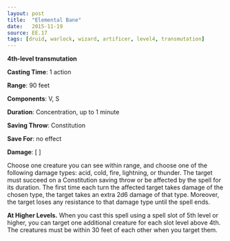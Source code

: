 ```yaml
---
layout: post
title:  "Elemental Bane"
date:   2015-11-19
source: EE.17
tags: [druid, warlock, wizard, artificer, level4, transmutation]
---
```


**4th-level transmutation**

**Casting Time**: 1 action

**Range**: 90 feet

**Components**: V, S

**Duration**: Concentration, up to 1 minute

**Saving Throw**: Constitution

**Save For**: no effect

**Damage**: [ ]

Choose one creature you can see within range, and choose one of the following damage types: acid, cold, fire, lightning, or thunder. The target must succeed on a Constitution saving throw or be affected by the spell for its duration. The first time each turn the affected target takes damage of the chosen type, the target takes an extra 2d6 damage of that type. Moreover, the target loses any resistance to that damage type until the spell ends.

**At Higher Levels.** When you cast this spell using a spell slot of 5th level or higher, you can target one additional creature for each slot level above 4th. The creatures must be within 30 feet of each other when you target them.

